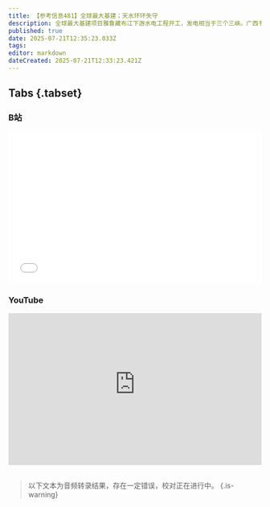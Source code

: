 ```yaml
---
title: 【参考信息481】全球最大基建；天水环环失守
description: 全球最大基建项目雅鲁藏布江下游水电工程开工，发电相当于三个三峡。广西书记两个月两次强调“问题在下面，根子在上面”。甘肃天水幼儿园铅中毒事件提级调查后首次通报，各个环节环环失守，医院、疾控修改血铅检测报告结果的动机未知。福建福耀科技大学在广西江西湖南录取分数超过多所双一流。A4级景区或迎来倒闭潮。山西稷山县农村的高标准公厕“只能看不能用”，村里嫌弃村民素质低，只在领导视察才开门。
published: true
date: 2025-07-21T12:35:23.033Z
tags: 
editor: markdown
dateCreated: 2025-07-21T12:33:23.421Z
---
```


## Tabs {.tabset}
### B站
<div style="position: relative; padding: 30% 45%;">
<iframe style="position: absolute; width: 100%; height: 100%; left: 0; top: 0;" src="//player.bilibili.com/player.html?&bvid=BV1uRgGzhEsV&page=1&as_wide=1&high_quality=1&danmaku=1&autoplay=0" scrolling="no" border="0" frameborder="no" framespacing="0" allowfullscreen="true"></iframe>
</div>

### YouTube
<div style="position: relative; padding: 30% 45%;">
<iframe style="position: absolute; top: 0; left: 0; width: 100%; height: 100%;" src="https://www.youtube-nocookie.com/embed/YouTubeVID" title="YouTube video player" frameborder="0" allow="accelerometer; autoplay; clipboard-write; encrypted-media; gyroscope; picture-in-picture" allowfullscreen></iframe>
</div>

## 

> 以下文本为音频转录结果，存在一定错误，校对正在进行中。
{.is-warning}
